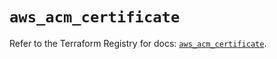 # `aws_acm_certificate`

Refer to the Terraform Registry for docs: [`aws_acm_certificate`](https://registry.terraform.io/providers/hashicorp/aws/5.100.0/docs/resources/acm_certificate).
